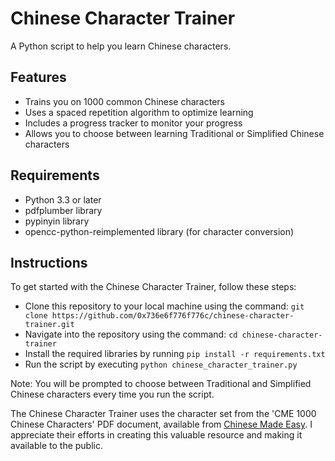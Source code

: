 # Chinese Character Trainer
A Python script to help you learn Chinese characters.

## Features
* Trains you on 1000 common Chinese characters
* Uses a spaced repetition algorithm to optimize learning
* Includes a progress tracker to monitor your progress
* Allows you to choose between learning Traditional or Simplified Chinese characters

## Requirements
* Python 3.3 or later
* pdfplumber library
* pypinyin library
* opencc-python-reimplemented library (for character conversion)

## Instructions
To get started with the Chinese Character Trainer, follow these steps:
* Clone this repository to your local machine using the command: `git clone https://github.com/0x736e6f776f776c/chinese-character-trainer.git`
* Navigate into the repository using the command: `cd chinese-character-trainer`
* Install the required libraries by running `pip install -r requirements.txt`
* Run the script by executing `python chinese_character_trainer.py`

Note: You will be prompted to choose between Traditional and Simplified Chinese characters every time you run the script.

The Chinese Character Trainer uses the character set from the 'CME 1000 Chinese Characters' PDF document, available from [Chinese Made Easy](https://chinesemadeeasier.org/). I appreciate their efforts in creating this valuable resource and making it available to the public.

